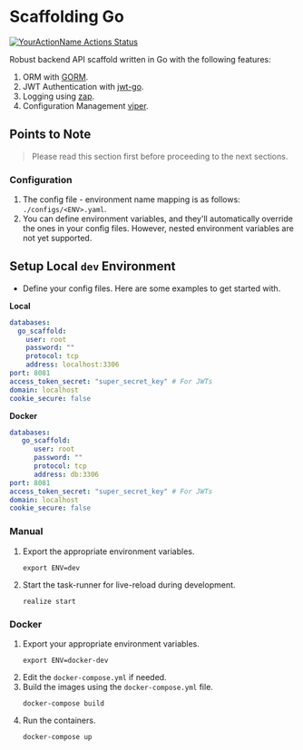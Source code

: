 # Scaffolding Go

[![YourActionName Actions Status](https://github.com/chiahsoon/go_scaffold/workflows/go_scaffold/badge.svg)](https://github.com/chiahsoon/go_scaffold/actions)

Robust backend API scaffold written in Go with the following features:
1. ORM with [GORM](https://github.com/go-gorm/gorm).
2. JWT Authentication with [jwt-go](https://github.com/dgrijalva/jwt-go).
3. Logging using [zap](https://github.com/uber-go/zap).
4. Configuration Management [viper](https://github.com/spf13/viper).

## Points to Note
> Please read this section first before proceeding to the next sections.

### Configuration
1. The config file - environment name mapping is as follows: `./configs/<ENV>.yaml`.
2. You can define environment variables, and they'll automatically override the ones in your config files. 
   However, nested environment variables are not yet supported.

## Setup Local `dev` Environment

* Define your config files. Here are some examples to get started with.

**Local**
```yaml
databases:
  go_scaffold:
    user: root
    password: ""
    protocol: tcp
    address: localhost:3306
port: 8081
access_token_secret: "super_secret_key" # For JWTs
domain: localhost
cookie_secure: false
```

**Docker**
```yaml
databases:
   go_scaffold:
      user: root
      password: ""
      protocol: tcp
      address: db:3306
port: 8081
access_token_secret: "super_secret_key" # For JWTs
domain: localhost
cookie_secure: false
```

### Manual
1. Export the appropriate environment variables.
   ``` 
   export ENV=dev 
   ```
2. Start the task-runner for live-reload during development.
   ``` 
   realize start 
   ```
### Docker
1. Export your appropriate environment variables.
   ``` 
   export ENV=docker-dev 
   ```
2. Edit the `docker-compose.yml` if needed.
2. Build the images using the `docker-compose.yml` file.
    ``` 
   docker-compose build 
   ```
3. Run the containers.
    ``` 
    docker-compose up   
    ```
